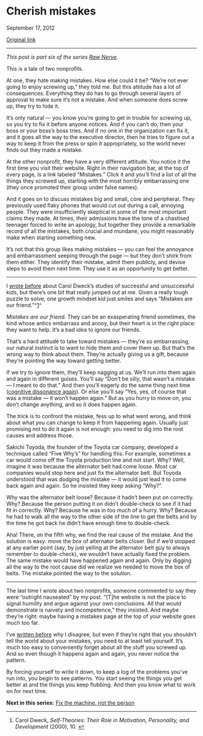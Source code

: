 Cherish mistakes
================

September 17, 2012

[Original link](http://www.aaronsw.com/weblog/geremiah)

* * * * *

*This post is part six of the series [Raw
Nerve](http://aaronsw.com/weblog/rawnerve).*

This is a tale of two nonprofits.

At one, they hate making mistakes. How else could it be? “We’re not ever
going to enjoy screwing up,” they told me. But this attitude has a lot
of consequences. Everything they do has to go through several layers of
approval to make sure it’s not a mistake. And when someone does screw
up, they try to hide it.

It’s only natural — you know you’re going to get in trouble for screwing
up, so you try to fix it before anyone notices. And if you can’t do,
then your boss or your boss’s boss tries. And if no one in the
organization can fix it, and it goes all the way to the executive
director, then he tries to figure out a way to keep it from the press or
spin it appropriately, so the world never finds out they made a mistake.

At the other nonprofit, they have a very different attitude. You notice
it the first time you visit their website. Right in their navigation
bar, at the top of every page, is a link labeled “Mistakes.” Click it
and you’ll find a list of all the things they screwed up, starting with
the most horribly embarrassing one (they once promoted their group under
false names).

And it goes on to discuss mistakes big and small, core and peripheral.
They previously used flaky phones that would cut out during a call,
annoying people. They were insufficiently skeptical in some of the most
important claims they made. At times, their admissions have the tone of
a chastised teenager forced to write an apology, but together they
provide a remarkable record of all the mistakes, both crucial and
mundane, you might reasonably make when starting something new.

It’s not that this group likes making mistakes — you can feel the
annoyance and embarrassment seeping through the page — but they don’t
shirk from them either. They identify their mistake, admit them
publicly, and devise steps to avoid them next time. They use it as an
opportunity to get better.

* * * * *

I [wrote before](http://www.aaronsw.com/weblog/dweck) about Carol
Dweck’s studies of successful and unsuccessful kids, but there’s one bit
that really jumped out at me. Given a really tough puzzle to solve, one
growth mindset kid just smiles and says “Mistakes are our
friend.”^[1](#fn:d2)^

*Mistakes are our friend.* They can be an exasperating friend sometimes,
the kind whose antics embarrass and annoy, but their heart is in the
right place: they want to help. It’s a bad idea to ignore our friends.

That’s a hard attitude to take toward mistakes — they’re so
embarrassing, our natural instinct is to want to hide them and cover
them up. But that’s the wrong way to think about them. They’re actually
giving us a gift, because they’re pointing the way toward getting
better.

If we try to ignore them, they’ll keep nagging at us. We’ll run into
them again and again in different guises. You’ll say “Don’t be silly,
that wasn’t a mistake — I meant to do that.” And then you’ll eagerly do
the same thing next time ([cognitive dissonance
again](http://www.aaronsw.com/weblog/semmelweis)). Or else you’ll say
“Yes, yes, of course that was a mistake — it won’t happen again.” But as
you hurry to move on, you don’t change anything, and so it does happen
again.

The trick is to confront the mistake, fess up to what went wrong, and
think about what you can change to keep it from happening again. Usually
just promising not to do it again is not enough: you need to dig into
the root causes and address those.

Sakichi Toyoda, the founder of the Toyota car company, developed a
technique called “Five Why’s” for handling this. For example, sometimes
a car would come off the Toyota production line and not start. Why?
Well, imagine it was because the alternator belt had come loose. Most
car companies would stop here and just fix the alternator belt. But
Toyoda understood that was dodging the mistake — it would just lead it
to come back again and again. So he insisted they keep asking “Why?”.

Why was the alternator belt loose? Because it hadn’t been put on
correctly. Why? Because the person putting it on didn’t double-check to
see if it had fit in correctly. Why? Because he was in too much of a
hurry. Why? Because he had to walk all the way to the other side of the
line to get the belts and by the time he got back he didn’t have enough
time to double-check.

Aha! There, on the fifth why, we find the real cause of the mistake. And
the solution is easy: move the box of alternator belts closer. But if
we’d stopped at any earlier point (say, by just yelling at the
alternator belt guy to always remember to double-check), we wouldn’t
have actually fixed the problem. The same mistake would have happened
again and again. Only by digging all the way to the root cause did we
realize we needed to move the box of belts. The mistake pointed the way
to the solution.

* * * * *

The last time I wrote about two nonprofits, someone commented to say
they were “outright nauseated” by my post. “[T]he website is not the
place to signal humility and argue against your own conclusions. All
that would demonstrate is naivety and incompetence,” they insisted. And
maybe they’re right: maybe having a mistakes page at the top of your
website goes much too far.

I’ve [written before](http://www.aaronsw.com/weblog/semmelweis) why I
disagree, but even if they’re right that you shouldn’t tell the world
about your mistakes, you need to at least tell yourself. It’s much too
easy to conveniently forget about all the stuff you screwed up. And so
even though it happens again and again, you never notice the pattern.

By forcing yourself to write it down, to keep a log of the problems
you’ve run into, you begin to see patterns. You start seeing the things
you get better at and the things you keep flubbing. And then you know
what to work on for next time.

**Next in this series:** [Fix the machine, not the
person](http://aaronsw.com/weblog/nummi)

* * * * *

1.  Carol Dweck, *Self-Theories: Their Role in Motivation, Personality,
    and Development* (2000), 10. [↩](#fnref:d2)


